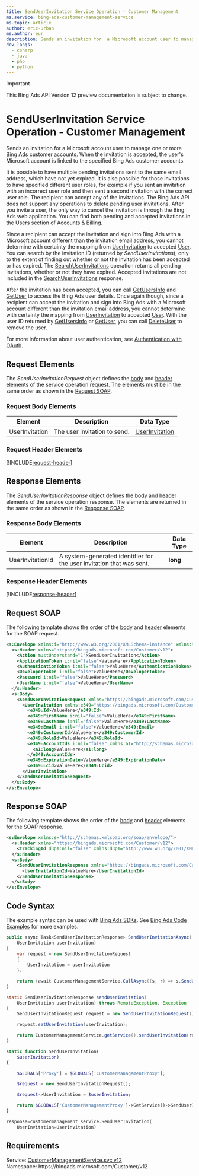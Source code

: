 ```yaml
---
title: SendUserInvitation Service Operation - Customer Management
ms.service: bing-ads-customer-management-service
ms.topic: article
author: eric-urban
ms.author: eur
description: Sends an invitation for  a Microsoft account user to manage one or more Bing Ads customer accounts.
dev_langs: 
  - csharp
  - java
  - php
  - python
---
```

> [!IMPORTANT]
> This Bing Ads API Version 12 preview documentation is subject to change.
# SendUserInvitation Service Operation - Customer Management
Sends an invitation for  a Microsoft account user to manage one or more Bing Ads customer accounts. When the invitation is accepted, the user's Microsoft account is linked to the specified Bing Ads customer accounts.  

It is possible to have multiple pending invitations sent to the same email address, which have not yet expired. It is also possible for those invitations to have specified different user roles, for example if you sent an invitation with an incorrect user role and then sent a second invitation with the correct user role. The recipient can accept any of the invitations. The Bing Ads API does not support any operations to delete pending user invitations. After you invite a user, the only way to cancel the invitation is through the Bing Ads web application. You can find both pending and accepted invitations in the Users section of Accounts & Billing.

Since a recipient can accept the invitation and sign into Bing Ads with a Microsoft account different than the invitation email address, you cannot determine with certainty the mapping from [UserInvitation](../customer-management-service/userinvitation.md) to accepted [User](../customer-management-service/user.md). You can search by the invitation ID (returned by *SendUserInvitations*), only to the extent of finding out whether or not the invitation has been accepted or has expired. The [SearchUserInvitations](../customer-management-service/searchuserinvitations.md) operation returns all pending invitations, whether or not they have expired. Accepted invitations are not included in the [SearchUserInvitations](../customer-management-service/searchuserinvitations.md) response.  

After the invitation has been accepted, you can call [GetUsersInfo](../customer-management-service/getusersinfo.md) and [GetUser](../customer-management-service/getuser.md) to access the Bing Ads user details. Once again though, since a recipient can accept the invitation and sign into Bing Ads with a Microsoft account different than the invitation email address, you cannot determine with certainty the mapping from [UserInvitation](../customer-management-service/userinvitation.md) to accepted [User](../customer-management-service/user.md). With the user ID returned by [GetUsersInfo](../customer-management-service/getusersinfo.md) or [GetUser](../customer-management-service/getuser.md), you can call [DeleteUser](../customer-management-service/deleteuser.md) to remove the user.

For more information about user authentication, see [Authentication with OAuth](../guides/authentication-oauth.md).

## <a name="request"></a>Request Elements
The *SendUserInvitationRequest* object defines the [body](#request-body) and [header](#request-header) elements of the service operation request. The elements must be in the same order as shown in the [Request SOAP](#request-soap). 

### <a name="request-body"></a>Request Body Elements

|Element|Description|Data Type|
|-----------|---------------|-------------|
|<a name="userinvitation"></a>UserInvitation|The user invitation to send.|[UserInvitation](userinvitation.md)|

### <a name="request-header"></a>Request Header Elements
[!INCLUDE[request-header](./includes/request-header.md)]

## <a name="response"></a>Response Elements
The *SendUserInvitationResponse* object defines the [body](#response-body) and [header](#response-header) elements of the service operation response. The elements are returned in the same order as shown in the [Response SOAP](#response-soap).

### <a name="response-body"></a>Response Body Elements

|Element|Description|Data Type|
|-----------|---------------|-------------|
|<a name="userinvitationid"></a>UserInvitationId|A system-generated identifier for the user invitation that was sent.|**long**|

### <a name="response-header"></a>Response Header Elements
[!INCLUDE[response-header](./includes/response-header.md)]

## <a name="request-soap"></a>Request SOAP
The following template shows the order of the [body](#request-body) and [header](#request-header) elements for the SOAP request.

```xml
<s:Envelope xmlns:i="http://www.w3.org/2001/XMLSchema-instance" xmlns:s="http://schemas.xmlsoap.org/soap/envelope/">
  <s:Header xmlns="https://bingads.microsoft.com/Customer/v12">
    <Action mustUnderstand="1">SendUserInvitation</Action>
    <ApplicationToken i:nil="false">ValueHere</ApplicationToken>
    <AuthenticationToken i:nil="false">ValueHere</AuthenticationToken>
    <DeveloperToken i:nil="false">ValueHere</DeveloperToken>
    <Password i:nil="false">ValueHere</Password>
    <UserName i:nil="false">ValueHere</UserName>
  </s:Header>
  <s:Body>
    <SendUserInvitationRequest xmlns="https://bingads.microsoft.com/Customer/v12">
      <UserInvitation xmlns:e349="https://bingads.microsoft.com/Customer/v12/Entities" i:nil="false">
        <e349:Id>ValueHere</e349:Id>
        <e349:FirstName i:nil="false">ValueHere</e349:FirstName>
        <e349:LastName i:nil="false">ValueHere</e349:LastName>
        <e349:Email i:nil="false">ValueHere</e349:Email>
        <e349:CustomerId>ValueHere</e349:CustomerId>
        <e349:RoleId>ValueHere</e349:RoleId>
        <e349:AccountIds i:nil="false" xmlns:a1="http://schemas.microsoft.com/2003/10/Serialization/Arrays">
          <a1:long>ValueHere</a1:long>
        </e349:AccountIds>
        <e349:ExpirationDate>ValueHere</e349:ExpirationDate>
        <e349:Lcid>ValueHere</e349:Lcid>
      </UserInvitation>
    </SendUserInvitationRequest>
  </s:Body>
</s:Envelope>
```

## <a name="response-soap"></a>Response SOAP
The following template shows the order of the [body](#response-body) and [header](#response-header) elements for the SOAP response.

```xml
<s:Envelope xmlns:s="http://schemas.xmlsoap.org/soap/envelope/">
  <s:Header xmlns="https://bingads.microsoft.com/Customer/v12">
    <TrackingId d3p1:nil="false" xmlns:d3p1="http://www.w3.org/2001/XMLSchema-instance">ValueHere</TrackingId>
  </s:Header>
  <s:Body>
    <SendUserInvitationResponse xmlns="https://bingads.microsoft.com/Customer/v12">
      <UserInvitationId>ValueHere</UserInvitationId>
    </SendUserInvitationResponse>
  </s:Body>
</s:Envelope>
```

## <a name="example"></a>Code Syntax
The example syntax can be used with [Bing Ads SDKs](~/guides/client-libraries.md). See [Bing Ads Code Examples](~/guides/code-examples.md) for more examples.
```csharp
public async Task<SendUserInvitationResponse> SendUserInvitationAsync(
	UserInvitation userInvitation)
{
	var request = new SendUserInvitationRequest
	{
		UserInvitation = userInvitation
	};

	return (await CustomerManagementService.CallAsync((s, r) => s.SendUserInvitationAsync(r), request));
}
```
```java
static SendUserInvitationResponse sendUserInvitation(
	UserInvitation userInvitation) throws RemoteException, Exception
{
	SendUserInvitationRequest request = new SendUserInvitationRequest();

	request.setUserInvitation(userInvitation);

	return CustomerManagementService.getService().sendUserInvitation(request);
}
```
```php
static function SendUserInvitation(
	$userInvitation)
{

	$GLOBALS['Proxy'] = $GLOBALS['CustomerManagementProxy'];

	$request = new SendUserInvitationRequest();

	$request->UserInvitation = $userInvitation;

	return $GLOBALS['CustomerManagementProxy']->GetService()->SendUserInvitation($request);
}
```
```python
response=customermanagement_service.SendUserInvitation(
	UserInvitation=UserInvitation)
```

## Requirements
Service: [CustomerManagementService.svc v12](https://clientcenter.api.bingads.microsoft.com/Api/CustomerManagement/v12/CustomerManagementService.svc)  
Namespace: https\://bingads.microsoft.com/Customer/v12  

